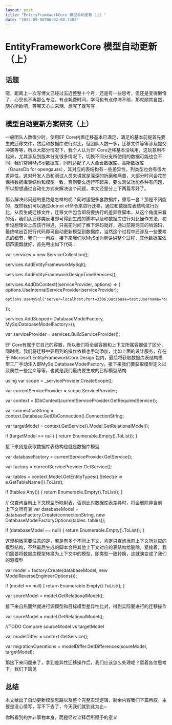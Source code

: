 ```yaml
---
layout: post
title: "EntityFrameworkCore 模型自动更新（上）"
date: "2022-09-08T06:02:00.738Z"
---
```

EntityFrameworkCore 模型自动更新（上）
=============================

话题
--

嗯，距离上一次写博文已经过去近整整十个月，还是有一些思考，但还是变得懒惰了，心思也不再那么专注，有点耗费时间，学习也有点停滞不前，那就顺其自然，随心所欲吧，等哪天心血来潮，想写了就写写

模型自动更新方案研究（上）
-------------

一般团队人数很少时，使用EF Core内置迁移基本已满足，满足的基本前提首先要生成迁移文件，然后和数据库进行对比，但团队人数一多，迁移文件等等涉及提交冲突等等，所以大部分情况下，我个人认为EF Core迁移基本没啥用，这玩意用不起来，尤其涉及到版本分支很多情况下，切换不同分支所使用的数据可能也会不同，我们常用MySql数据库，同时适配了人大金仓数据库、高斯数据库（GaussDb for opengauss），其对应的表结构有一些差异性，列类型也会有很大差异性，这对开发人员和测试人员来讲就是深深的折磨和痛苦，大部分时间会花在保持数据库表结构和模型一致，否则要么运行不起来，要么测试功能各种有问题，所以想想通过自动化方式来解决这个问题，本文还是分上下两篇写好了。

那么解决此问题的思路是怎样的呢？同时适配多套数据库，重写一套？那是不阔能的，既然我们可以通过dotnet ef命令来进行迁移，通过和数据库表结构进行对比，从而生成迁移文件，迁移文件包含即将要执行的差异性脚本，从这个角度来看的话，我们从迁移类反堆即可得到生成的脚本以及和数据库进行对比操作方法，初步设想理论上应该行得通，只需花时间了解下源码就好，通过前期两天的啃源码，最终啃出百把行代码即可自动更新模型到数据库，当然这个过程中还涉及一些要考虑的细节，我们一一再叙。接下来我们以MySql为例讲讲整个过程，其他数据库依葫芦画瓢就好，首先甩出如下代码：

var services = new ServiceCollection();

services.AddEntityFrameworkMySql();

services.AddEntityFrameworkDesignTimeServices();

services.AddDbContext<EfCoreDbContext>((serviceProvider, options) =>
{
    options.UseInternalServiceProvider(serviceProvider);

    options.UseMySql("server=localhost;Port=3306;Database=test;Username=root;Password=root;",ServerVersion.AutoDetect("server=localhost;Port=3306;Database=test;Username=root;Password=root;"));
});

services.AddScoped<IDatabaseModelFactory, MySqlDatabaseModelFactory>();

var serviceProvider = services.BuildServiceProvider();

EF Core有属于它自己的容器，所以我们将全局容器和上下文所属容器做了区分，同时呢，我们将迁移中要用到的操作依赖也手动添加，比如上面的设计服务，存在于 Microsoft.EntityFrameworkCore.Design 包内，最后将获取数据库表结构模型工厂手动注入即MySqlDatabaseModelFactory。接下来我们要获取模型定义以及属性一些定义等等，也就是我们最终要生成的目标模型结构

using var scope = \_serviceProvider.CreateScope();

var currentServiceProvider = scope.ServiceProvider;

var context = (DbContext)currentServiceProvider.GetRequiredService<T>();

var connectionString = context.Database.GetDbConnection().ConnectionString;

var targetModel = context.GetService<IDesignTimeModel>().Model.GetRelationalModel();

if (targetModel == null)
{
    return Enumerable.Empty<MigrationOperation>().ToList();
}

接下来则是获取数据库表结构也就是数据库模型

var databaseFactory = currentServiceProvider.GetService<IDatabaseModelFactory>();

var factory = currentServiceProvider.GetService<IScaffoldingModelFactory>();

var tables = context.Model.GetEntityTypes().Select(e => e.GetTableName()).ToList();

if (!tables.Any())
{
    return Enumerable.Empty<MigrationOperation>().ToList();
}

// 仅查询当前上下文模型所映射表，否则比对数据库表差异时，将会删除非当前上下文所有表
var databaseModel = databaseFactory.Create(connectionString, new DatabaseModelFactoryOptions(tables: tables));

if (databaseModel == null)
{
    return Enumerable.Empty<MigrationOperation>().ToList();
}

这里稍微需要注意的是，若是有多个不同上下文，肯定只查询当前上下文所对应的模型结构，不然最后生成的脚本会将其他上下文对应的表结构给删除。紧接着，我们需要将数据库模型转换为上下文中的模型，即类型一致转换，这就演变成了我们的源模型

var model = factory.Create(databaseModel, new ModelReverseEngineerOptions());

if (model == null)
{
    return Enumerable.Empty<MigrationOperation>().ToList();
}

var soureModel = model.GetRelationalModel();

接下来自热而然就进行源模型和目标模型差异性比对，得到实际要进行的迁移操作

 var soureModel = model.GetRelationalModel();

//TODO Compare sourceModel vs targetModel

var modelDiffer = context.GetService<IMigrationsModelDiffer>();

var migrationOperations = modelDiffer.GetDifferences(soureModel, targetModel);

那接下来问题来了，拿到差异性迁移操作后，我们应该怎么处理呢？留着各位思考下，我们下篇见

总结
--

本文给出了自动更新模型思路以及整个完整实现逻辑，剩余内容我们下篇再叙，主要是没心情写，写不下去了，今天我们就到此为止~

你所看到的并非事物本身，而是经过诠释后所赋予的意义